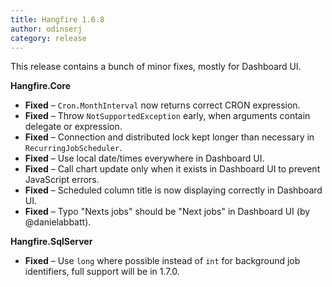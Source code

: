 ```yaml
---
title: Hangfire 1.6.8
author: odinserj
category: release
---
```


This release contains a bunch of minor fixes, mostly for Dashboard UI.

**Hangfire.Core**

* **Fixed** – `Cron.MonthInterval` now returns correct CRON expression.
* **Fixed** – Throw `NotSupportedException` early, when arguments contain delegate or expression.
* **Fixed** – Connection and distributed lock kept longer than necessary in `RecurringJobScheduler`.
* **Fixed** – Use local date/times everywhere in Dashboard UI.
* **Fixed** – Call chart update only when it exists in Dashboard UI to prevent JavaScript errors.
* **Fixed** – Scheduled column title is now displaying correctly in Dashboard UI.
* **Fixed** – Typo "Nexts jobs" should be "Next jobs" in Dashboard UI (by @danielabbatt).

**Hangfire.SqlServer**

* **Fixed** – Use `long` where possible instead of `int` for background job identifiers, full support will be in 1.7.0.
